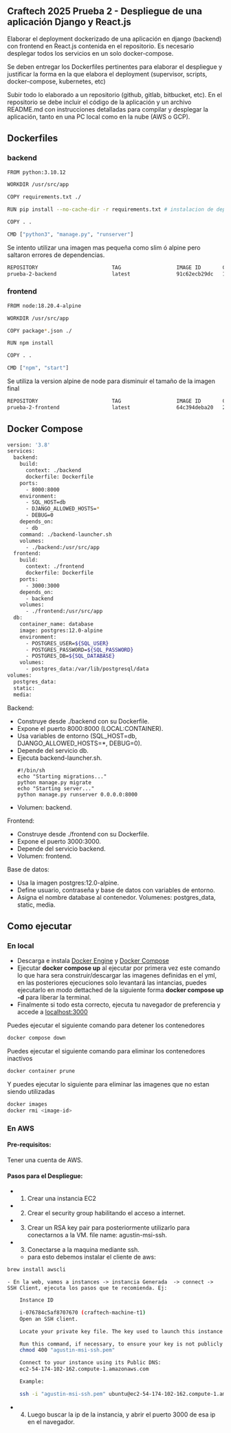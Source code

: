 ## Craftech 2025 Prueba 2 - Despliegue de una aplicación Django y React.js 
Elaborar el deployment dockerizado de una aplicación en django (backend) con frontend en React.js contenida en el repositorio. Es necesario desplegar todos los servicios en un solo docker-compose.

Se deben entregar los Dockerfiles pertinentes para elaborar el despliegue y justificar la forma en la que elabora el deployment (supervisor, scripts, docker-compose, kubernetes, etc)

Subir todo lo elaborado a un repositorio (github, gitlab, bitbucket, etc). En el repositorio se debe incluir el código de la aplicación y un archivo README.md con instrucciones detalladas para compilar y desplegar la aplicación, tanto en una PC local como en la nube (AWS o GCP).

## Dockerfiles
### backend
```bash
FROM python:3.10.12

WORKDIR /usr/src/app

COPY requirements.txt ./

RUN pip install --no-cache-dir -r requirements.txt # instalacion de dependencias

COPY . .

CMD ["python3", "manage.py", "runserver"]
```

Se intento utilizar una imagen mas pequeña como slim ó alpine pero saltaron errores de dependencias.

```bash
REPOSITORY                        TAG                  IMAGE ID       CREATED          SIZE
prueba-2-backend                  latest               91c62ecb29dc   16 minutes ago   1.05GB
```

### frontend

```bash
FROM node:18.20.4-alpine 

WORKDIR /usr/src/app

COPY package*.json ./

RUN npm install

COPY . .

CMD ["npm", "start"]
```
Se utiliza la version alpine de node para disminuir el tamaño de la imagen final

```bash
REPOSITORY                        TAG                  IMAGE ID       CREATED          SIZE
prueba-2-frontend                 latest               64c394deba20   28 minutes ago   1.05GB
```

## Docker Compose
```bash
version: '3.8'
services:
  backend:
    build: 
      context: ./backend
      dockerfile: Dockerfile
    ports:
      - 8000:8000
    environment:
      - SQL_HOST=db
      - DJANGO_ALLOWED_HOSTS=*
      - DEBUG=0
    depends_on:
      - db
    command: ./backend-launcher.sh
    volumes:
      - ./backend:/usr/src/app
  frontend:
    build:
      context: ./frontend
      dockerfile: Dockerfile
    ports:
      - 3000:3000
    depends_on:
      - backend
    volumes:
      - ./frontend:/usr/src/app
  db:
    container_name: database
    image: postgres:12.0-alpine
    environment:
      - POSTGRES_USER=${SQL_USER}
      - POSTGRES_PASSWORD=${SQL_PASSWORD}
      - POSTGRES_DB=${SQL_DATABASE}
    volumes:
      - postgres_data:/var/lib/postgresql/data
volumes:
  postgres_data:
  static:
  media:
```

Backend:
- Construye desde ./backend con su Dockerfile.
- Expone el puerto 8000:8000 (LOCAL:CONTAINER).
- Usa variables de entorno (SQL_HOST=db, DJANGO_ALLOWED_HOSTS=*, DEBUG=0).
- Depende del servicio db.
- Ejecuta backend-launcher.sh.
    ```
    #!/bin/sh
    echo "Starting migrations..."
    python manage.py migrate
    echo "Starting server..."
    python manage.py runserver 0.0.0.0:8000
    ```
- Volumen: backend.

Frontend:
- Construye desde ./frontend con su Dockerfile.
- Expone el puerto 3000:3000.
- Depende del servicio backend.
- Volumen: frontend.

Base de datos:
- Usa la imagen postgres:12.0-alpine.
- Define usuario, contraseña y base de datos con variables de entorno.
- Asigna el nombre database al contenedor.
Volumenes: postgres_data, static, media.

## Como ejecutar
### En local
- Descarga e instala [Docker Engine](https://docs.docker.com/engine/install/) y [Docker Compose](https://docs.docker.com/compose/install/)
- Ejecutar **docker compose up** al ejecutar por primera vez este comando lo que hara sera construir/descargar las imagenes definidas en el yml, en las posteriores ejecuciones solo levantará las intancias, puedes ejecutarlo en modo dettached de la siguiente forma **docker compose up -d** para liberar la terminal.
- Finalmente si todo esta correcto, ejecuta tu navegador de preferencia y accede a [localhost:3000](https://localhost:3000)

Puedes ejecutar el siguiente comando para detener los contenedores
```bash
docker compose down
```
Puedes ejecutar el siguiente comando para eliminar los contenedores inactivos
```bash
docker container prune
```
Y puedes ejecutar lo siguiente para eliminar las imagenes que no estan siendo utilizadas 
```bash
docker images
docker rmi <image-id>
```

### En AWS
#### Pre-requisitos:
Tener una cuenta de AWS.

#### Pasos para el Despliegue:
- 1. Crear una instancia EC2
- 2. Crear el security group habilitando el acceso a internet.
- 3. Crear un RSA key pair para posteriormente utilizarlo para conectarnos a la VM. file name: agustin-msi-ssh.
- 3. Conectarse a la maquina mediante ssh.
    - para esto debemos instalar el cliente de aws:
```bash
brew install awscli
```
    - En la web, vamos a instances -> instancia Generada  -> connect -> SSH Client, ejecuta los pasos que te recomienda. Ej:
```bash
    Instance ID

    i-076784c5af8707670 (craftech-machine-t1)
    Open an SSH client.

    Locate your private key file. The key used to launch this instance is agustin-msi-ssh.pem

    Run this command, if necessary, to ensure your key is not publicly viewable.
    chmod 400 "agustin-msi-ssh.pem"

    Connect to your instance using its Public DNS:
    ec2-54-174-102-162.compute-1.amazonaws.com

    Example:

    ssh -i "agustin-msi-ssh.pem" ubuntu@ec2-54-174-102-162.compute-1.amazonaws.com
```

- 4. Luego buscar la ip de la instancia, y abrir el puerto 3000 de esa ip en el navegador.

   